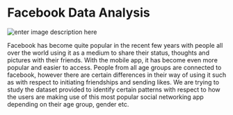 # Facebook Data Analysis

![enter image description here](https://th.bing.com/th/id/R63ed3d9957595620438a5f576cefe31a?rik=rXpBK1e5QIWKog&riu=http%3a%2f%2fi.huffpost.com%2fgen%2f2126276%2fimages%2fo-FACEBOOK-LOGO-facebook.jpg&ehk=ytDYdn89RNPw1xf1JVCp%2fX6QdYVlyZVtutYvoHSt6Ek%3d&risl=&pid=ImgRaw)

Facebook has become quite popular in the recent few years with people all over the world using it as a medium to share their status, thoughts and pictures with their friends. With the mobile app, it has become even more popular and easier to access. People from all age groups are connected to facebook, however there are certain differences in their way of using it such as with respect to initiating friendships and sending likes. We are trying to study the dataset provided to identify certain patterns with respect to how the users are making use of this most popular social networking app depending on their age group, gender etc.
